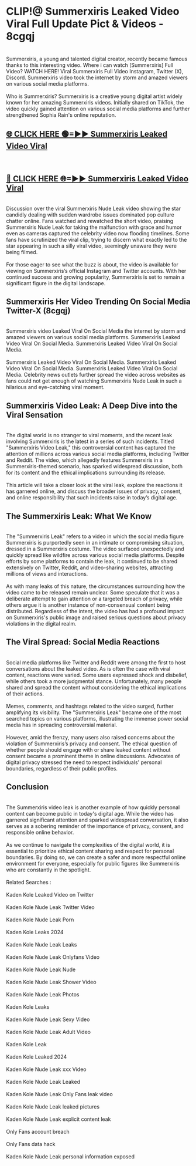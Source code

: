 # CLIP!@ Summerxiris Leaked Video Viral Full Update Pict & Videos - 8cgqj
<br>
Summerxiris, a young and talented digital creator, recently became famous thanks to this interesting video. Where i can watch [Summerxiris] Full Video? WATCH HERE! Viral Summerxiris Full Video Instagram, Twitter (X), Discord. Summerxiris video took the internet by storm and amazed viewers on various social media platforms.
<br><br>
Who is Summerxiris? Summerxiris is a creative young digital artist widely known for her amazing Summerxiris videos. Initially shared on TikTok, the video quickly gained attention on various social media platforms and further strengthened Sophia Rain's online reputation.
<br>
<h2><a href="https://bestclip.site?title=Summerxiris">🌐 CLICK HERE 🟢=►► Summerxiris Leaked Video Viral</a></h2>
<br>
<h2><a href="https://bestclip.site?title=Summerxiris">🔴 CLICK HERE 🌐=►► Summerxiris Leaked Video Viral</a></h2>
<br>
Discussion over the viral Summerxiris Nude Leak video showing the star candidly dealing with sudden wardrobe issues dominated pop culture chatter online. Fans watched and rewatched the short video, praising Summerxiris Nude Leak for taking the malfunction with grace and humor even as cameras captured the celebrity video now flooding timelines. Some fans have scrutinized the viral clip, trying to discern what exactly led to the star appearing in such a silly viral video, seemingly unaware they were being filmed.
<br><br>
For those eager to see what the buzz is about, the video is available for viewing on Summerxiris’s official Instagram and Twitter accounts. With her continued success and growing popularity, Summerxiris is set to remain a significant figure in the digital landscape.
<br>
<h2>Summerxiris Her Video Trending On Social Media Twitter-X (8cgqj)</h2>
<br>
Summerxiris video Leaked Viral On Social Media the internet by storm and amazed viewers on various social media platforms. Summerxiris Leaked Video Viral On Social Media. Summerxiris Leaked Video Viral On Social Media.
<br><br>
Summerxiris Leaked Video Viral On Social Media. Summerxiris Leaked Video Viral On Social Media. Summerxiris Leaked Video Viral On Social Media. Celebrity news outlets further spread the video across websites as fans could not get enough of watching Summerxiris Nude Leak in such a hilarious and eye-catching viral moment.
<br>
<h2>Summerxiris Video Leak: A Deep Dive into the Viral Sensation</h2>
<br>
The digital world is no stranger to viral moments, and the recent leak involving Summerxiris is the latest in a series of such incidents. Titled "Summerxiris Video Leak," this controversial content has captured the attention of millions across various social media platforms, including Twitter and Reddit. The video, which allegedly features Summerxiris in a Summerxiris-themed scenario, has sparked widespread discussion, both for its content and the ethical implications surrounding its release.
<br><br>
This article will take a closer look at the viral leak, explore the reactions it has garnered online, and discuss the broader issues of privacy, consent, and online responsibility that such incidents raise in today’s digital age.
<br>
<h2>The Summerxiris Leak: What We Know</h2>
<br>
The "Summerxiris Leak" refers to a video in which the social media figure Summerxiris is purportedly seen in an intimate or compromising situation, dressed in a Summerxiris costume. The video surfaced unexpectedly and quickly spread like wildfire across various social media platforms. Despite efforts by some platforms to contain the leak, it continued to be shared extensively on Twitter, Reddit, and video-sharing websites, attracting millions of views and interactions.
<br><br>
As with many leaks of this nature, the circumstances surrounding how the video came to be released remain unclear. Some speculate that it was a deliberate attempt to gain attention or a targeted breach of privacy, while others argue it is another instance of non-consensual content being distributed. Regardless of the intent, the video has had a profound impact on Summerxiris's public image and raised serious questions about privacy violations in the digital realm.
<br>
<h2>The Viral Spread: Social Media Reactions</h2>
<br>
Social media platforms like Twitter and Reddit were among the first to host conversations about the leaked video. As is often the case with viral content, reactions were varied. Some users expressed shock and disbelief, while others took a more judgmental stance. Unfortunately, many people shared and spread the content without considering the ethical implications of their actions.
<br><br>
Memes, comments, and hashtags related to the video surged, further amplifying its visibility. The "Summerxiris Leak" became one of the most searched topics on various platforms, illustrating the immense power social media has in spreading controversial material.
<br><br>
However, amid the frenzy, many users also raised concerns about the violation of Summerxiris’s privacy and consent. The ethical question of whether people should engage with or share leaked content without consent became a prominent theme in online discussions. Advocates of digital privacy stressed the need to respect individuals' personal boundaries, regardless of their public profiles.
<br>
<h2>Conclusion</h2>
<br>
The Summerxiris video leak is another example of how quickly personal content can become public in today's digital age. While the video has garnered significant attention and sparked widespread conversation, it also serves as a sobering reminder of the importance of privacy, consent, and responsible online behavior.
<br><br>
As we continue to navigate the complexities of the digital world, it is essential to prioritize ethical content sharing and respect for personal boundaries. By doing so, we can create a safer and more respectful online environment for everyone, especially for public figures like Summerxiris who are constantly in the spotlight.
<br><br>
Related Searches :
<br><br>
Kaden Kole Leaked Video on Twitter
<br><br>
Kaden Kole Nude Leak Twitter Video
<br><br>
Kaden Kole Nude Leak Porn
<br><br>
Kaden Kole Leaks 2024
<br><br>
Kaden Kole Nude Leak Leaks
<br><br>
Kaden Kole Nude Leak Onlyfans Video
<br><br>
Kaden Kole Nude Leak Nude
<br><br>
Kaden Kole Nude Leak Shower Video
<br><br>
Kaden Kole Nude Leak Photos
<br><br>
Kaden Kole Leaks
<br><br>
Kaden Kole Nude Leak Sexy Video
<br><br>
Kaden Kole Nude Leak Adult Video
<br><br>
Kaden Kole Leak
<br><br>
Kaden Kole Leaked 2024
<br><br>
Kaden Kole Nude Leak xxx Video
<br><br>
Kaden Kole Nude Leak Leaked
<br><br>
Kaden Kole Nude Leak Only Fans leak video
<br><br>
Kaden Kole Nude Leak leaked pictures
<br><br>
Kaden Kole Nude Leak explicit content leak
<br><br>
Only Fans account breach
<br><br>
Only Fans data hack
<br><br>
Kaden Kole Nude Leak personal information exposed